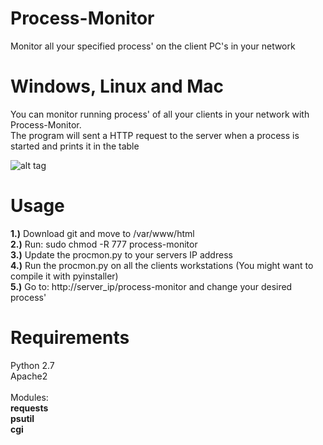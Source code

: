 # Process-Monitor
Monitor all your specified process' on the client PC's in your network

# Windows, Linux and Mac


You can monitor running process' of all your clients in your network with Process-Monitor.<br>
The program will sent a HTTP request to the server when a process is started and prints it in the table

![alt tag](https://github.com/raoulbigg/Porcess-Monitor/blob/master/P-M.png)



# Usage

<b>1.)</b> Download git and move to /var/www/html<br>
<b>2.)</b> Run: sudo chmod -R 777 process-monitor<br>
<b>3.)</b> Update the procmon.py to your servers IP address<br>
<b>4.)</b> Run the procmon.py on all the clients workstations (You might want to compile it with pyinstaller) <br>
<b>5.)</b> Go to: http://server_ip/process-monitor and change your desired process'



# Requirements

Python 2.7<br>
Apache2<br><br>
Modules: <br>
<b>requests<br>
psutil<br>
cgi</b><br>
